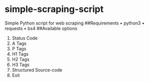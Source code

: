 # simple-scraping-script
Simple Python script for web scraping
##Requirements
•	python3
•	requests
•	bs4
##Available options
1. Status Code
2. A Tags
3. P Tags
4. H1 Tags
5. H2 Tags
6. H3 Tags
7. Structured Source-code
0. Exit
